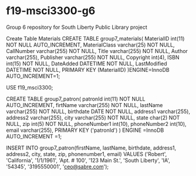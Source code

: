 # f19-msci3300-g6
Group 6 repository for South Liberty Public Library project

Create Table Materials
CREATE TABLE group7_materials(
MaterialID int(11) NOT NULL AUTO_INCREMENT,
MaterialClass varchar(25) NOT NULL,
CallNumber varchar(255) NOT NULL,
Title varchar(255) NOT NULL,
Author varchar(255),
Publisher varchar(255) NOT NULL,
Copyright int(4),
ISBN int(15) NOT NULL,
DateAdded DATETIME NOT NULL,
LastModified DATETIME NOT NULL,
PRIMARY KEY (MaterialID)
)ENGINE=InnoDB AUTO_INCREMENT=1;

USE f19_msci3300;

CREATE TABLE group7_patron(
	patronId int(11) NOT NULL AUTO_INCREMENT,
	firtName varchar(255) NOT NULL,
	lastName varchar(255) NOT NULL,
	birthdate DATE NOT NULL,
	address1 varchar(255),
	address2 varchar(255),
	city varchar(255) NOT NULL,
	state char(2) NOT NULL,
	zip int(5) NOT NULL,
	phoneNumber1 int(10),
	phoneNumber2 int(10),
	email varchar(255),
PRIMARY KEY ('patronId')
) ENGINE =InnoDB AUTO_INCREMENT =1;

INSERT INTO group7_patron(firstName, lastName, birthdate, address1, address2, city, state, zip, phonenumber1, email)
VALUES ('Robert', 'California', '1/1/1961', 'Apt. # 100', '123 Main St.', 'South Liberty', 'IA', '54345', '3195550001', 'ceo@sabre.com');
